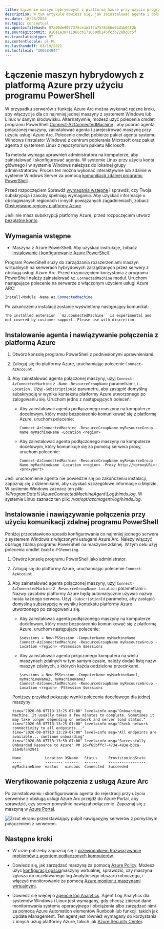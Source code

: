 ```yaml
---
title: Łączenie maszyn hybrydowych z platformą Azure przy użyciu programu PowerShell
description: W tym artykule dowiesz się, jak zainstalować agenta i połączyć maszynę z platformą Azure przy użyciu serwerów z obsługą usługi Azure Arc. Można to zrobić za pomocą programu PowerShell.
ms.date: 10/28/2020
ms.topic: conceptual
ms.openlocfilehash: 07a00de9077378ce3e3f7a7578b66e93d1b04f2b
ms.sourcegitcommit: 910a1a38711966cb171050db245fc3b22abc8c5f
ms.translationtype: MT
ms.contentlocale: pl-PL
ms.lasthandoff: 03/19/2021
ms.locfileid: "100584944"
---
```

# <a name="connect-hybrid-machines-to-azure-by-using-powershell"></a>Łączenie maszyn hybrydowych z platformą Azure przy użyciu programu PowerShell

W przypadku serwerów z funkcją Azure Arc można wykonać ręczne kroki, aby włączyć je dla co najmniej jednej maszyny z systemem Windows lub Linux w danym środowisku. Alternatywnie, możesz użyć polecenia cmdlet programu PowerShell [Connect-AzConnectedMachine](/powershell/module/az.connectedmachine/remove-azconnectedmachine) , aby pobrać agenta połączonej maszyny, zainstalować agenta i zarejestrować maszynę przy użyciu usługi Azure Arc. Polecenie cmdlet pobierze pakiet agenta systemu Windows (Instalator Windows) z centrum pobierania Microsoft oraz pakiet agenta z systemem Linux z repozytorium pakietu Microsoft.

Ta metoda wymaga uprawnień administratora na komputerze, aby zainstalować i skonfigurować agenta. W systemie Linux przy użyciu konta głównego i w systemie Windows należysz do lokalnej grupy administratorów. Proces ten można wykonać interaktywnie lub zdalnie w systemie Windows Server za pomocą [komunikacji zdalnej programu PowerShell](/powershell/scripting/learn/ps101/08-powershell-remoting).

Przed rozpoczęciem Sprawdź [wymagania wstępne](agent-overview.md#prerequisites) i sprawdź, czy Twoja subskrypcja i zasoby spełniają wymagania. Aby uzyskać informacje o obsługiwanych regionach i innych powiązanych zagadnieniach, zobacz [Obsługiwane regiony platformy Azure](overview.md#supported-regions).

Jeśli nie masz subskrypcji platformy Azure, przed rozpoczęciem utwórz [bezpłatne konto](https://azure.microsoft.com/free/?WT.mc_id=A261C142F).

## <a name="prerequisites"></a>Wymagania wstępne

- Maszyna z Azure PowerShell. Aby uzyskać instrukcje, zobacz [Instalowanie i konfigurowanie Azure PowerShell](/powershell/azure/).

Program PowerShell służy do zarządzania rozszerzeniami maszyn wirtualnych na serwerach hybrydowych zarządzanych przez serwery z obsługą usługi Azure Arc. Przed rozpoczęciem korzystania z programu PowerShell należy zainstalować `Az.ConnectedMachine` moduł. Uruchom następujące polecenie na serwerze z włączonym użyciem usługi Azure ARC:

```powershell
Install-Module -Name Az.ConnectedMachine
```

Po zakończeniu instalacji zostanie wyświetlony następujący komunikat:

`The installed extension ``Az.ConnectedMachine`` is experimental and not covered by customer support. Please use with discretion.`

## <a name="install-the-agent-and-connect-to-azure"></a>Instalowanie agenta i nawiązywanie połączenia z platformą Azure

1. Otwórz konsolę programu PowerShell z podniesionymi uprawnieniami.

2. Zaloguj się do platformy Azure, uruchamiając polecenie `Connect-AzAccount` .

3. Aby zainstalować agenta połączonej maszyny, użyj `Connect-AzConnectedMachine` z `-Name` `-ResourceGroupName` parametrami, i `-Location` . Użyj `-SubscriptionId` parametru, aby zastąpić domyślną subskrypcję w wyniku kontekstu platformy Azure utworzonego po zalogowaniu się. Uruchom jedno z następujących poleceń:

    * Aby zainstalować agenta podłączonego maszyny na komputerze docelowym, który może bezpośrednio komunikować się z platformą Azure, uruchom polecenie:

        ```azurepowershell
        Connect-AzConnectedMachine -ResourceGroupName myResourceGroup -Name myMachineName -Location <region>
        ```
    
    * Aby zainstalować agenta podłączonego maszyny na komputerze docelowym, który komunikuje się za pomocą serwera proxy, uruchom polecenie:
        
        ```azurepowershell
        Connect-AzConnectedMachine -ResourceGroupName myResourceGroup -Name myMachineName -Location <region> -Proxy http://<proxyURL>:<proxyport>
        ```

Jeśli uruchomienie agenta nie powiedzie się po zakończeniu instalacji, zapoznaj się z dziennikami, aby uzyskać szczegółowe informacje o błędzie. W systemie Windows zaznacz ten plik: *%ProgramData%\AzureConnectedMachineAgent\Log\himds.log*. W systemie Linux zaznacz ten plik: */var/opt/azcmagent/log/himds.log*.

## <a name="install-and-connect-by-using-powershell-remoting"></a>Instalowanie i nawiązywanie połączenia przy użyciu komunikacji zdalnej programu PowerShell

Poniżej przedstawiono sposób konfigurowania co najmniej jednego serwera z systemem Windows z włączonymi usługami Azure Arc. Należy włączyć obsługę zdalną programu PowerShell na maszynie zdalnej. W tym celu użyj polecenia cmdlet `Enable-PSRemoting`.

1. Otwórz konsolę programu PowerShell jako administrator.

2. Zaloguj się do platformy Azure, uruchamiając polecenie `Connect-AzAccount` .

3. Aby zainstalować agenta połączonej maszyny, użyj `Connect-AzConnectedMachine` z `-ResourceGroupName` `-Location` parametrami i. Nazwy zasobów platformy Azure będą automatycznie używać nazwy hosta każdego serwera. Użyj `-SubscriptionId` parametru, aby zastąpić domyślną subskrypcję w wyniku kontekstu platformy Azure utworzonego po zalogowaniu się.

    * Aby zainstalować agenta podłączonego maszyny na komputerze docelowym, który może bezpośrednio komunikować się z platformą Azure, uruchom następujące polecenie:
    
        ```azurepowershell
        $sessions = New-PSSession -ComputerName myMachineName
        Connect-AzConnectedMachine -ResourceGroupName myResourceGroup -Location <region> -PSSession $sessions
        ```
    
    * Aby zainstalować agenta połączonego komputera na wielu maszynach zdalnych w tym samym czasie, należy dodać listę nazw maszyn zdalnych, z których każda oddzielona przecinkami.

        ```azurepowershell
        $sessions = New-PSSession -ComputerName myMachineName1, myMachineName2, myMachineName3
        Connect-AzConnectedMachine -ResourceGroupName myResourceGroup -Location <region> -PSSession $sessions
        ```

    Poniższy przykład pokazuje wyniki polecenia docelowego dla jednej maszyny:
    
    ```azurepowershell
    time="2020-08-07T13:13:25-07:00" level=info msg="Onboarding Machine. It usually takes a few minutes to complete. Sometimes it may take longer depending on network and server load status."
    time="2020-08-07T13:13:25-07:00" level=info msg="Check network connectivity to all endpoints..."
    time="2020-08-07T13:13:29-07:00" level=info msg="All endpoints are available... continue onboarding"
    time="2020-08-07T13:13:50-07:00" level=info msg="Successfully Onboarded Resource to Azure" VM Id=f65bffc7-4734-483e-b3ca-3164bfa42941
    
    Name           Location OSName   Status     ProvisioningState
    ----           -------- ------   ------     -----------------
    myMachineName  eastus   windows  Connected  Succeeded
    ```

## <a name="verify-the-connection-with-azure-arc"></a>Weryfikowanie połączenia z usługą Azure Arc

Po zainstalowaniu i skonfigurowaniu agenta do rejestracji przy użyciu serwerów z obsługą usługi Azure Arc przejdź do Azure Portal, aby sprawdzić, czy serwer pomyślnie nawiązał połączenie. Zapoznaj się z maszyną w [Azure Portal](https://portal.azure.com).

![Zrzut ekranu przedstawiający pulpit nawigacyjny serwerów z pomyślnym połączeniem z serwerem.](./media/onboard-portal/arc-for-servers-successful-onboard.png)

## <a name="next-steps"></a>Następne kroki

* W razie potrzeby zapoznaj się z [przewodnikiem Rozwiązywanie problemów z agentem podłączonych komputerów](troubleshoot-agent-onboard.md).

* Dowiedz się, jak zarządzać maszyną za pomocą [Azure Policy](../../governance/policy/overview.md). Możesz użyć [konfiguracji gościa](../../governance/policy/concepts/guest-configuration.md)maszyny wirtualnej, sprawdzić, czy maszyna zgłasza do oczekiwanego log Analyticsego obszaru roboczego, i włączyć monitorowanie za pomocą [Azure monitor z maszynami wirtualnymi](../../azure-monitor/vm/vminsights-enable-policy.md).

* Dowiedz się więcej o [agencie log Analytics](../../azure-monitor/agents/log-analytics-agent.md). Agent Log Analytics dla systemów Windows i Linux jest wymagany, gdy chcesz zbierać dane monitorowania systemu operacyjnego i obciążenia albo zarządzać nimi za pomocą Azure Automation elementów Runbook lub funkcji, takich jak Update Management. Ten agent jest również wymagany do korzystania z innych usług platformy Azure, takich jak [Azure Security Center](../../security-center/security-center-introduction.md).
